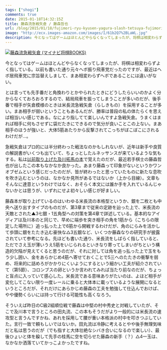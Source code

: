 ```yaml
---
tags: ["shogi"]
comments: true
date: 2015-01-18T14:32:15Z
title: 藤森流急戦矢倉 / 藤森哲也
url: /blog/2015/01/18/fujimori-ryu-kyusen-yagura-slash-tetsuya-fujimori/
image: "http://ecx.images-amazon.com/images/I/61b2Q7%2BLaWL.jpg"
description: 今となってはゲームはほとんどやらなくなってしまったが、将棋は相変わらずよく指している。以前も書いた通り元々ヘボ振り飛車党だったのですが、最近はヘボ居飛車党に宗旨替えしまして、まあ相変わらずヘボであることには違いがない。
---
```


<a href="http://www.amazon.co.jp/exec/obidos/ASIN/4839951926/myhumangetsme-22/ref=nosim/" name="amazletlink" target="_blank"><img src="http://ecx.images-amazon.com/images/I/61b2Q7%2BLaWL.jpg" alt="藤森流急戦矢倉 (マイナビ将棋BOOKS)" style="border: none;" /></a>

今となってはゲームはほとんどやらなくなってしまったが、将棋は相変わらずよく指している。以前も書いた通り元々ヘボ振り飛車党だったのですが、最近はヘボ居飛車党に宗旨替えしまして、まあ相変わらずヘボであることには違いがない。

とは言っても先手番だと角換わりとかやられたときにどうしたらいいのかよく分からなくておろおろするので、結局飛車を振ってしまうことが多いのだが、後手番で相手が矢倉模様のときは米長流急戦矢倉（らしきもの）を採用することが多い。まあ相手が弱いということもあるんだが、勝率は普段の私の体たらくを思えば相当いい感じである。なにより指してて楽しいんですよ急戦矢倉。うまくはまれば相手に何もさせずに袋だたきにできるので気分が良いことこの上ない。まあ相手のほうが強いと、大体5筋あたりから反撃されてこっちがぼこぼこにされるわけだが…。

急戦矢倉はプロ的には半分終わった戦法なのかもしれないが、近年は新手や良質の解説書がいくつも出ていて、ちょっとしたルネッサンスが来ているような気もする。私は[以前取り上げた及川拓馬の本](http://ja.mhatta.org/blog/2014/02/18/sugu-kateru-kyuusen-yagura-slash-takuma-oikawa/)で覚えたのだが、最近若手棋士の藤森哲也が出したこの本もなかなか良かった。あまり藤森って印象がないというかワンオブゼムという感じだったのだが、皆が終わったと思っていたものに新たな息吹を吹き込むというのは、なかなか見所があるではないか（上から目線）。文章もそんなに達意というわけではなく、おそらく本文には誰か手を入れているんじゃないかとは思うが、いずれにせよ初々しい感じが好ましい。

藤森本が取り上げているのはいわゆる米長流の本格型というか、銀を二枚とも中央へ送り出すタイプのものだが、第3章まで従来の定跡を辿った上で、米長流の天敵とされた▲3七銀・1五角型への対策を第4章で詳述している。基本的なアイディアは及川本のと同じで、早めに端歩を突き相手の角を1筋から（こちらの限定した場所に）追っ払った上で6筋から開戦するわけだが、角のにらみを活かして歩頭に銀をたたき込む豪快な△3五銀など、いくつか藤森なりの研究手が披露されていて参考になる。先ほども書いた通り、米長流をしばらく指していると、ただでさえ玉が薄いうえ5筋をいじられるといきなり寄ってしまいがちという構造的欠陥が見えてくると思うのだが、それに対しては角を追っ払った上で玉をもう少し囲い、金をあらかじめ4筋へ寄せておくことで5三へのたたきの衝撃を弱め、将来的に詰めろがかかりにくいようにするという細かい工夫が紹介されていて（第5節）、コロンブスの卵というか言われてみれば当たり前なのだが、ちょっと盲点に入っていて感心した。米長流である意味ありがたいのは、よほど相手が変化してこない限り一度レールに乗ると大体本に載っているような展開になるというところだが、それだけにあらかじめ藤森の工夫を勉強して仕込んでおけば、やや優勢くらいには持って行ける可能性も高くなろう。

そういえば昨日のC級2組順位戦で藤森は中堅の村中秀史と対戦していたが、そこで及川本で言うところの田丸流、この本もそうだがより一般的には米長流の速攻型と言うんですかね、あれを採用して腰が重い本格派の村中を叩きつぶしていた。言行一致で頼もしいではないか。田丸流は冷静に考えるとやや後手無理気味だと私は思うのだが（でも指すと大体壮絶なシバき合いになるので楽しい）、最後ひょいと体を躱して先手の桂馬に空を切らせた藤森の新手（？）△4一玉は、なかなか洒落ていてかっこよかったですね。
